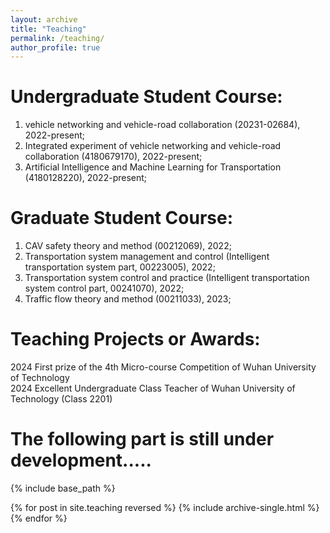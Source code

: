 ```yaml
---
layout: archive
title: "Teaching"
permalink: /teaching/
author_profile: true
---
```


# Undergraduate Student Course: 
1. vehicle networking and vehicle-road collaboration (20231-02684), 2022-present; <be>
2. Integrated experiment of vehicle networking and vehicle-road collaboration (4180679170), 2022-present;   <be>   
1. Artificial Intelligence and Machine Learning for Transportation (4180128220), 2022-present;  <br>

# Graduate Student Course: 
1. CAV safety theory and method (00212069), 2022; <br>
2. Transportation system management and control (Intelligent transportation system part, 00223005), 2022;  <br>
3. Transportation system control and practice (Intelligent transportation system control part, 00241070), 2022;  <br>
4. Traffic flow theory and method (00211033), 2023; <be>

# Teaching Projects or Awards:
2024	First prize of the 4th Micro-course Competition of Wuhan University of Technology <br>
2024	Excellent Undergraduate Class Teacher of Wuhan University of Technology (Class 2201) <br>

The following part is still under development.....<br>
======
{% include base_path %}

{% for post in site.teaching reversed %}
  {% include archive-single.html %}
{% endfor %}
